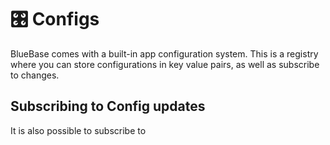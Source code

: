 # 🎛 Configs

BlueBase comes with a built-in app configuration system. This is a registry where you can store configurations in key value pairs, as well as subscribe to changes.

## Subscribing to Config updates

It is also possible to subscribe to 


